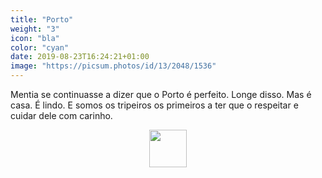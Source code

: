 ```yaml
---
title: "Porto"
weight: "3"
icon: "bla"
color: "cyan"
date: 2019-08-23T16:24:21+01:00
image: "https://picsum.photos/id/13/2048/1536"
---
```

Mentia se continuasse a dizer que o Porto é perfeito. Longe disso. Mas é casa. É lindo. E somos os tripeiros os primeiros a ter que o respeitar e cuidar dele com carinho.

<center><img class="home-icon img-circle" src="https://pbs.twimg.com/profile_images/666413114489831424/aJZNErvd.png" width="60px"></center>
